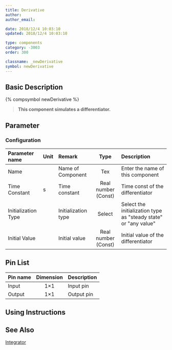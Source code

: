 ```yaml
---
title: Derivative
author: 
author_email:

date: 2018/12/4 10:03:10
updated: 2018/12/4 10:03:10

type: components
category: -3003
order: 300

classname: _newDerivative
symbol: newDerivative
---
```

## Basic Description
{% compsymbol newDerivative %}

> **This component simulates a differentiator.**

## Parameter
### Configuration
| Parameter name | Unit | Remark | Type | Description |
| :--- | :--- | :--- | :--: | :--- |
| Name |  | Name of Component | Tex | Enter the name of this component |
| Time Constant | s | Time constant | Real number (Const) | Time const of the differentiator |
| Initialization Type |  | Initialization type | Select | Select the initialization type as "steady state" or "any value" |
| Initial Value |  | Initial value | Real number (Const) | Initial value of the differentiator |


## Pin List

| Pin name | Dimension | Description |
| :--- | :--:  | :--- |
| Input | 1×1 | Input pin |
| Output | 1×1 | Output pin |

## Using Instructions



## See Also

[Integrator](comp_newIntegrator.html)

